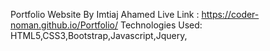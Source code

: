 Portfolio Website By Imtiaj Ahamed
Live  Link : https://coder-noman.github.io/Portfolio/
Technologies Used: HTML5,CSS3,Bootstrap,Javascript,Jquery,
